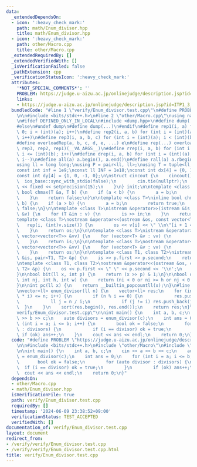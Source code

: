 ```yaml
---
data:
  _extendedDependsOn:
  - icon: ':heavy_check_mark:'
    path: math/Enum_divisor.hpp
    title: math/Enum_divisor.hpp
  - icon: ':heavy_check_mark:'
    path: other/Macro.cpp
    title: other/Macro.cpp
  _extendedRequiredBy: []
  _extendedVerifiedWith: []
  _isVerificationFailed: false
  _pathExtension: cpp
  _verificationStatusIcon: ':heavy_check_mark:'
  attributes:
    '*NOT_SPECIAL_COMMENTS*': ''
    PROBLEM: https://judge.u-aizu.ac.jp/onlinejudge/description.jsp?id=ITP1_3_D&lang=jp
    links:
    - https://judge.u-aizu.ac.jp/onlinejudge/description.jsp?id=ITP1_3_D&lang=jp
  bundledCode: "#line 1 \"verify/Enum_divisor.test.cpp\"\n#define PROBLEM \"https://judge.u-aizu.ac.jp/onlinejudge/description.jsp?id=ITP1_3_D&lang=jp\"\
    \n\n#include <bits/stdc++.h>\n#line 2 \"other/Macro.cpp\"\nusing namespace std;\n\
    \n#ifdef DEFINED_ONLY_IN_LOCAL\n#include <dump.hpp>\n#define dump(...) cpp_dump(__VA_ARGS__)\n\
    #else\n#undef dump\n#define dump(...)\n#endif\n#define rep1(i, a) for (int i =\
    \ 0; i < (int)(a); i++)\n#define rep2(i, a, b) for (int i = (int)(a); i < (int)(b);\
    \ i++)\n#define rep3(i, a, b, c) for (int i = (int)(a); i < (int)(b); i += (int)(c))\n\
    #define overloadRep(a, b, c, d, e, ...) e\n#define rep(...) overloadRep(__VA_ARGS__,\
    \ rep3, rep2, rep1)(__VA_ARGS__)\n#define rrep(i, a, b) for (int i = (int)(a);\
    \ i <= (int)(b); i++)\n#define drep(i, a, b) for (int i = (int)(a); i >= (int)(b);\
    \ i--)\n#define all(a) a.begin(), a.end()\n#define rall(a) a.rbegin(), a.rend()\n\
    using ll = long long;\nusing P = pair<ll, ll>;\nusing T = tuple<ll, ll, ll>;\n\
    const int inf = 1e9;\nconst ll INF = 1e18;\nconst int dx[4] = {0, 1, 0, -1};\n\
    const int dy[4] = {1, 0, -1, 0};\n\nstruct cincout {\n    cincout() {\n      \
    \  ios_base::sync_with_stdio(false);\n        cin.tie(nullptr);\n        cout\
    \ << fixed << setprecision(15);\n    }\n} init;\n\ntemplate <class T>\ninline\
    \ bool chmax(T &a, T b) {\n    if (a < b) {\n        a = b;\n        return true;\n\
    \    }\n    return false;\n}\n\ntemplate <class T>\ninline bool chmin(T &a, T\
    \ b) {\n    if (a > b) {\n        a = b;\n        return true;\n    }\n    return\
    \ false;\n}\n\ntemplate <class T>\nistream &operator>>(istream &is, vector<T>\
    \ &v) {\n    for (T &in : v) {\n        is >> in;\n    }\n    return is;\n}\n\n\
    template <class T>\nostream &operator<<(ostream &os, const vector<T> &v) {\n \
    \   rep(i, (int)v.size()) {\n        os << v[i] << \" \\n\"[i + 1 == (int)v.size()];\n\
    \    }\n    return os;\n}\n\ntemplate <class T>\nistream &operator>>(istream &is,\
    \ vector<vector<T>> &vv) {\n    for (vector<T> &v : vv) {\n        is >> v;\n\
    \    }\n    return is;\n}\n\ntemplate <class T>\nostream &operator<<(ostream &os,\
    \ vector<vector<T>> &vv) {\n    for (vector<T> &v : vv) {\n        os << v;\n\
    \    }\n    return os;\n}\n\ntemplate <class T1, class T2>\nistream &operator>>(istream\
    \ &is, pair<T1, T2> &p) {\n    is >> p.first >> p.second;\n    return is;\n}\n\
    \ntemplate <class T1, class T2>\nostream &operator<<(ostream &os, const pair<T1,\
    \ T2> &p) {\n    os << p.first << \" \" << p.second << '\\n';\n    return os;\n\
    }\n\nbool bit(ll x, int p) {\n    return (x >> p) & 1;\n}\n\nbool out(int ni,\
    \ int nj, int h, int w) {\n    return (ni < 0 or ni >= h or nj < 0 or nj >= w);\n\
    }\n\nint pc(ll x) {\n    return __builtin_popcountll(x);\n}\n#line 1 \"math/Enum_divisor.hpp\"\
    \nvector<ll> enum_divisor(ll n) {\n    vector<ll> res;\n    for (int i = 1; ll(i\
    \ * i) <= n; i++) {\n        if (n % i == 0) {\n            res.push_back(i);\n\
    \            ll j = n / i;\n            if (j != i) res.push_back(j);\n      \
    \  }\n    }\n    sort(res.begin(), res.end());\n    return res;\n}\n#line 6 \"\
    verify/Enum_divisor.test.cpp\"\n\nint main() {\n    int a, b, c;\n    cin >> a\
    \ >> b >> c;\n    auto divisors = enum_divisor(c);\n    int ans = 0;\n    for\
    \ (int i = a; i <= b; i++) {\n        bool ok = false;\n        for (auto divisor\
    \ : divisors) {\n            if (i == divisor) ok = true;\n        }\n       \
    \ if (ok) ans++;\n    }\n    cout << ans << endl;\n    return 0;\n}\n"
  code: "#define PROBLEM \"https://judge.u-aizu.ac.jp/onlinejudge/description.jsp?id=ITP1_3_D&lang=jp\"\
    \n\n#include <bits/stdc++.h>\n#include \"other/Macro\"\n#include \"math/Enum_divisor\"\
    \n\nint main() {\n    int a, b, c;\n    cin >> a >> b >> c;\n    auto divisors\
    \ = enum_divisor(c);\n    int ans = 0;\n    for (int i = a; i <= b; i++) {\n \
    \       bool ok = false;\n        for (auto divisor : divisors) {\n          \
    \  if (i == divisor) ok = true;\n        }\n        if (ok) ans++;\n    }\n  \
    \  cout << ans << endl;\n    return 0;\n}"
  dependsOn:
  - other/Macro.cpp
  - math/Enum_divisor.hpp
  isVerificationFile: true
  path: verify/Enum_divisor.test.cpp
  requiredBy: []
  timestamp: '2024-06-09 23:38:52+09:00'
  verificationStatus: TEST_ACCEPTED
  verifiedWith: []
documentation_of: verify/Enum_divisor.test.cpp
layout: document
redirect_from:
- /verify/verify/Enum_divisor.test.cpp
- /verify/verify/Enum_divisor.test.cpp.html
title: verify/Enum_divisor.test.cpp
---
```

